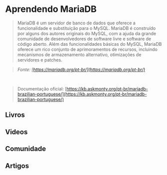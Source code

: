 # Aprendendo MariaDB

> MariaDB é um servidor de banco de dados que oferece a funcionalidade e substituição para o MySQL. MariaDB é construído por alguns dos autores originais do MySQL, com a ajuda da grande comunidade de desenvolvedores de software livre e software de código aberto. Além das funcionalidades básicas do MySQL, MariaDB oferece um rico conjunto de aprimoramentos de recursos, incluindo mecanismos de armazenamento alternativo, otimizações de servidores e patches.

> *Fonte: [https://mariadb.org/pt-br/](https://mariadb.org/pt-br/)*

<br>

> Documentação oficial: [https://kb.askmonty.org/pt-br/mariadb-brazilian-portuguese/](https://kb.askmonty.org/pt-br/mariadb-brazilian-portuguese/)

## Livros

## Videos

## Comunidade

## Artigos
